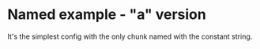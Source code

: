 Named example - "a" version
===========================

It's the simplest config with the only chunk named with the constant string.